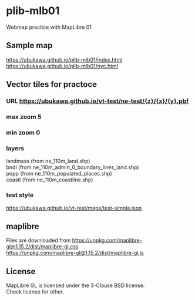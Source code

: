 # plib-mlb01
Webmap practice with MapLibre 01

## Sample map
https://ubukawa.github.io/plib-mlb01/index.html  
https://ubukawa.github.io/plib-mlb01/nyc.html

## Vector tiles for practoce
### URL https://ubukawa.github.io/vt-test/ne-test/{z}/{x}/{y}.pbf  
### max zoom 5  
### min zoom 0
### layers  
landmass (from ne_110m_land.shp)  
bndl (from ne_110m_admin_0_boundary_lines_land.shp)  
popp (from ne_110m_populated_places.shp)  
coastl (from ne_110m_coastline.shp)    

### test style  
https://ubukawa.github.io/vt-test/maps/test-simple.json 


## maplibre
Files are downloaded from 
https://unpkg.com/maplibre-gl@1.15.2/dist/maplibre-gl.css  
https://unpkg.com/maplibre-gl@1.15.2/dist/maplibre-gl.js  

## License
MapLibre GL is licensed under the 3-Clause BSD license.  
Check license for other.
